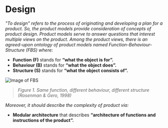 # Design

*"To design" refers to the process of originating and developing a plan for a product. So, the product models provide consideration of concepts of product design. Product models serve to answer questions that interest multiple views on the product. Among the product views, there is an agreed-upon ontology of product models named Function-Behaviour-Structure (FBS) where:*

- **Function (F)** stands for **“what the object is for”.**
- **Behaviour (B)** stands for **“what the object does”.**
- **Structure (S)** stands for **“what the object consists of”.**

![Image of FBS](https://github.com/OPEN-NEXT/wp2.3_template/blob/main/Sources/Images/FBS.jpg)

> *Figure 1. Same function, different behaviour, different structure (Rosenman & Gero, 1998)* 


*Moreover, it should describe the complexity of product via:* 
- **Modular architecture** that describes **“architecture of functions and instructions of the product”.** 
